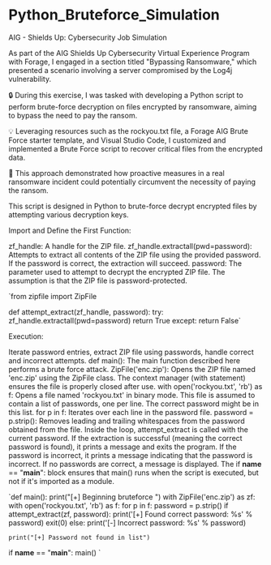 # Python_Bruteforce_Simulation
AIG - Shields Up: Cybersecurity Job Simulation

As part of the AIG Shields Up Cybersecurity Virtual Experience Program with Forage, I engaged in a section titled "Bypassing Ransomware," which presented a scenario involving a server compromised by the Log4j vulnerability.

🔒 During this exercise, I was tasked with developing a Python script to perform brute-force decryption on files encrypted by ransomware, aiming to bypass the need to pay the ransom.

💡 Leveraging resources such as the rockyou.txt file, a Forage AIG Brute Force starter template, and Visual Studio Code, I customized and implemented a Brute Force script to recover critical files from the encrypted data.

🎯 This approach demonstrated how proactive measures in a real ransomware incident could potentially circumvent the necessity of paying the ransom.

This script is designed in Python to brute-force decrypt encrypted files by attempting various decryption keys.

Import and Define the First Function:

zf_handle: A handle for the ZIP file.
zf_handle.extractall(pwd=password): Attempts to extract all contents of the ZIP file using the provided password. If the password is correct, the extraction will succeed.
password: The parameter used to attempt to decrypt the encrypted ZIP file. The assumption is that the ZIP file is password-protected.


`from zipfile import ZipFile

def attempt_extract(zf_handle, password):
    try:
        zf_handle.extractall(pwd=password)
        return True
    except:
        return False`

Execution:

Iterate password entries, extract ZIP file using passwords, handle correct and incorrect attempts.
def main(): The main function described here performs a brute force attack.
ZipFile('enc.zip'): Opens the ZIP file named 'enc.zip' using the ZipFile class. The context manager (with statement) ensures the file is properly closed after use.
with open('rockyou.txt', 'rb') as f: Opens a file named 'rockyou.txt' in binary mode. This file is assumed to contain a list of passwords, one per line. The correct password might be in this list.
for p in f: Iterates over each line in the password file.
password = p.strip(): Removes leading and trailing whitespaces from the password obtained from the file.
Inside the loop, attempt_extract is called with the current password. If the extraction is successful (meaning the correct password is found), it prints a message and exits the program. If the password is incorrect, it prints a message indicating that the password is incorrect.
If no passwords are correct, a message is displayed.
The if __name__ == "__main__": block ensures that main() runs when the script is executed, but not if it's imported as a module.

`def main():
    print("[+] Beginning bruteforce ")
    with ZipFile('enc.zip') as zf:
        with open('rockyou.txt', 'rb') as f:
            for p in f:
                password = p.strip()
                if attempt_extract(zf, password):
                    print('[+] Found correct password: %s' % password)
                    exit(0)
                else:
                    print('[-] Incorrect password: %s' % password)

    print("[+] Password not found in list")

if __name__ == "__main__":
    main()
`
